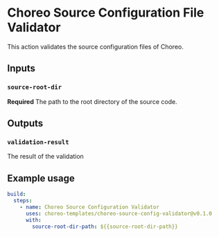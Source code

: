# Choreo Source Configuration File Validator

This action validates the source configuration files of Choreo.

## Inputs

### `source-root-dir`

**Required** The path to the root directory of the source code.

## Outputs

### `validation-result`

The result of the validation

## Example usage

```yaml
build:
  steps:
    - name: Choreo Source Configuration Validator
      uses: choreo-templates/choreo-source-config-validator@v0.1.0
      with:
        source-root-dir-path: ${{source-root-dir-path}}
```
